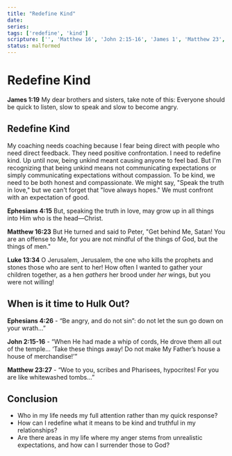 ```yaml
---
title: "Redefine Kind"
date: 
series: 
tags: ['redefine', 'kind']
scripture: ['', 'Matthew 16', 'John 2:15-16', 'James 1', 'Matthew 23', 'Luke 13', 'Ephesians 4', 'John 2']
status: malformed
---
```


# Redefine Kind

**James 1:19**
My dear brothers and sisters, take note of this: Everyone should be quick to listen, slow to speak and slow to become angry.
## Redefine Kind

My coaching needs coaching because I fear being direct with people who need direct feedback. They need positive confrontation. I need to redefine kind. Up until now, being unkind meant causing anyone to feel bad. But I'm recognizing that being unkind means not communicating expectations or simply communicating expectations without compassion. To be kind, we need to be both honest and compassionate. We might say, "Speak the truth in love," but we can't forget that "love always hopes." We must confront with an expectation of good.

**Ephesians 4:15**
But, speaking the truth in love, may grow up in all things into Him who is the head—Christ.

**Matthew 16:23**
But He turned and said to Peter, "Get behind Me, Satan! You are an offense to Me, for you are not mindful of the things of God, but the things of men."

**Luke 13:34**
O Jerusalem, Jerusalem, the one who kills the prophets and stones those who are sent to her! How often I wanted to gather your children together, as a hen _gathers_ her brood under _her_ wings, but you were not willing!

## When is it time to Hulk Out?

**Ephesians 4:26** - “Be angry, and do not sin”: do not let the sun go down on your wrath…” 

**John 2:15-16** - “When He had made a whip of cords, He drove them all out of the temple… ‘Take these things away! Do not make My Father’s house a house of merchandise!’” 

**Matthew 23:27** - “Woe to you, scribes and Pharisees, hypocrites! For you are like whitewashed tombs…”

## Conclusion

- Who in my life needs my full attention rather than my quick response?
- How can I redefine what it means to be kind and truthful in my relationships?
- Are there areas in my life where my anger stems from unrealistic expectations, and how can I surrender those to God?